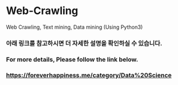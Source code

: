# Web-Crawling
Web Crawling, Text mining, Data mining (Using Python3)




### 아래 링크를 참고하시면 더 자세한 설명을 확인하실 수 있습니다.

### For more details, Please follow the link below.

### https://foreverhappiness.me/category/Data%20Science

